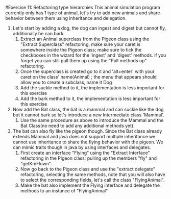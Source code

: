 #Exercise 11: Refactoring type hierarchies
This animal simulation program currently only has 1 type of animal, 
let's try to add new animals and share behavior between them using inheritance and delegation.
1. Let's start by adding a dog, the dog can ingest and digest but cannot fly, additionally he can bark.
   1. Extract an Animal superclass from the Pigeon class using the "Extract Superclass" refactoring, 
   make sure your caret is somewhere inside the Pigeon class; make sure to tick the checkboxes in the wizard 
   for the 'ingest' and 'digest' methods. if you forget you can still pull them up using the "Pull methods up" refactoring.
   2. Once the superclass is created go to it and 'alt+enter' with your caret on the class' name(Animal) ;
   the menu that appears should allow you to create a subclass, name it Dog
   3. Add the suckle method to it, the implementation is less important for this exercise
   4. Add the bark method to it, the implementation is less important for this exercise
2. Now add the Bat class, the bat is a mammal and can suckle like the dog but it cannot bark so let's introduce 
a new Intermediate class 'Mammal'. 
   1. Use the same procedure as above to introduce the Mammal and the Bat Class(no need to add any additional methods yet).
3. The bat can also fly like the pigeon though. Since the Bat class already extends Mammal and java does not support multiple inheritance
   we cannot use inheritance to share the flying behavior with the pigeon. We can mimic traits though in java by using interfaces and delegates. 
   1. First create an interface "Flying" using the "Extract Interface" refactoring in the Pigeon class; pulling up the members
         "fly" and "getKmFlown".
   2. Now go back to the Pigeon class and use the "extract delegate" refactoring, selecting the same methods, 
   note that you will also have to select the corresponding fields, let's call the class "FlyingAnimal".
   3. Make the bat also implement the Flying interface and delegate the methods to an instance of "FlyingAnimal"
